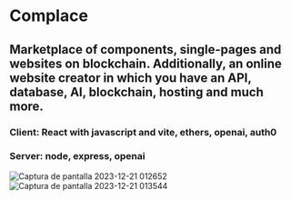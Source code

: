 # Complace

## Marketplace of components, single-pages and websites on blockchain. Additionally, an online website creator in which you have an API, database, AI, blockchain, hosting and much more.

### Client: React with javascript and vite, ethers, openai, auth0 
### Server: node, express, openai
 
![Captura de pantalla 2023-12-21 012652](https://github.com/muquifuler/Complace/assets/57547835/28f42c75-be44-4c28-8f31-f5d5b790dad4)
![Captura de pantalla 2023-12-21 013544](https://github.com/muquifuler/Complace/assets/57547835/92c0d3f9-223a-4b37-9346-b715b38523ce)

